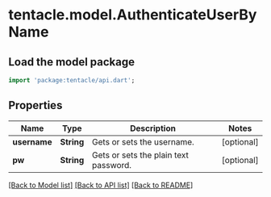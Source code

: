 # tentacle.model.AuthenticateUserByName

## Load the model package
```dart
import 'package:tentacle/api.dart';
```

## Properties
Name | Type | Description | Notes
------------ | ------------- | ------------- | -------------
**username** | **String** | Gets or sets the username. | [optional] 
**pw** | **String** | Gets or sets the plain text password. | [optional] 

[[Back to Model list]](../README.md#documentation-for-models) [[Back to API list]](../README.md#documentation-for-api-endpoints) [[Back to README]](../README.md)


